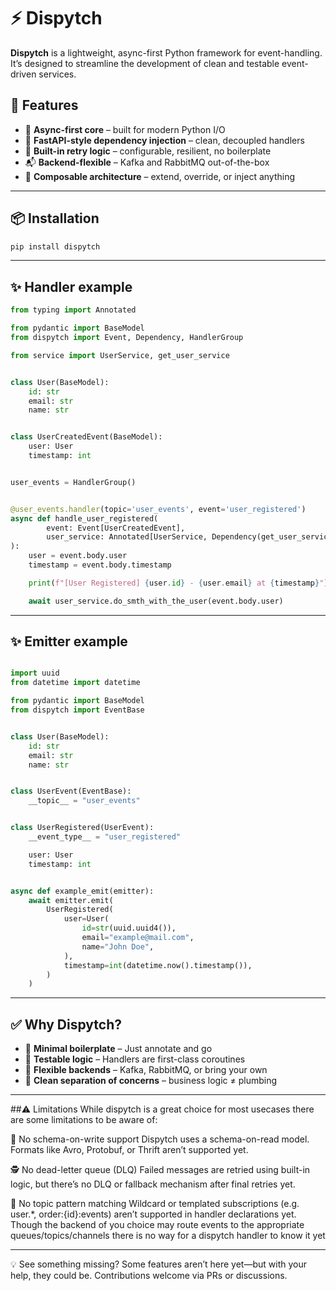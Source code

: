 # ⚡ Dispytch

**Dispytch** is a lightweight, async-first Python framework for event-handling.
It’s designed to streamline the development of clean and testable event-driven services.

## 🚀 Features

* 🧠 **Async-first core** – built for modern Python I/O
* 🔌 **FastAPI-style dependency injection** – clean, decoupled handlers
* 🔁 **Built-in retry logic** – configurable, resilient, no boilerplate
* 📬 **Backend-flexible** – Kafka and RabbitMQ out-of-the-box
* 🧱 **Composable architecture** – extend, override, or inject anything

---

## 📦 Installation

```bash
pip install dispytch
```

---

## ✨ Handler example

```python
from typing import Annotated

from pydantic import BaseModel
from dispytch import Event, Dependency, HandlerGroup

from service import UserService, get_user_service


class User(BaseModel):
    id: str
    email: str
    name: str


class UserCreatedEvent(BaseModel):
    user: User
    timestamp: int


user_events = HandlerGroup()


@user_events.handler(topic='user_events', event='user_registered')
async def handle_user_registered(
        event: Event[UserCreatedEvent],
        user_service: Annotated[UserService, Dependency(get_user_service)]
):
    user = event.body.user
    timestamp = event.body.timestamp

    print(f"[User Registered] {user.id} - {user.email} at {timestamp}")

    await user_service.do_smth_with_the_user(event.body.user)

```

---

## ✨ Emitter example

```python

import uuid
from datetime import datetime

from pydantic import BaseModel
from dispytch import EventBase


class User(BaseModel):
    id: str
    email: str
    name: str


class UserEvent(EventBase):
    __topic__ = "user_events"


class UserRegistered(UserEvent):
    __event_type__ = "user_registered"

    user: User
    timestamp: int


async def example_emit(emitter):
    await emitter.emit(
        UserRegistered(
            user=User(
                id=str(uuid.uuid4()),
                email="example@mail.com",
                name="John Doe",
            ),
            timestamp=int(datetime.now().timestamp()),
        )
    )

```

---

## ✅ Why Dispytch?

* 🧼 **Minimal boilerplate** – Just annotate and go
* 🧪 **Testable logic** – Handlers are first-class coroutines
* 🔄 **Flexible backends** – Kafka, RabbitMQ, or bring your own
* 🧩 **Clean separation of concerns** – business logic ≠ plumbing

---

##⚠️ Limitations
While dispytch is a great choice for most usecases there are some limitations to be aware of:

🧾 No schema-on-write support
Dispytch uses a schema-on-read model. Formats like Avro, Protobuf, or Thrift aren’t supported yet.

🕵️ No dead-letter queue (DLQ)
Failed messages are retried using built-in logic, but there’s no DLQ or fallback mechanism after final retries yet.

🧩 No topic pattern matching
Wildcard or templated subscriptions (e.g. user.*, order:{id}:events) aren’t supported in handler declarations yet. 
Though the backend of you choice may route events to the appropriate queues/topics/channels there is no way for a dispytch handler to know it yet

---
💡 See something missing?
Some features aren’t here yet—but with your help, they could be. Contributions welcome via PRs or discussions.

